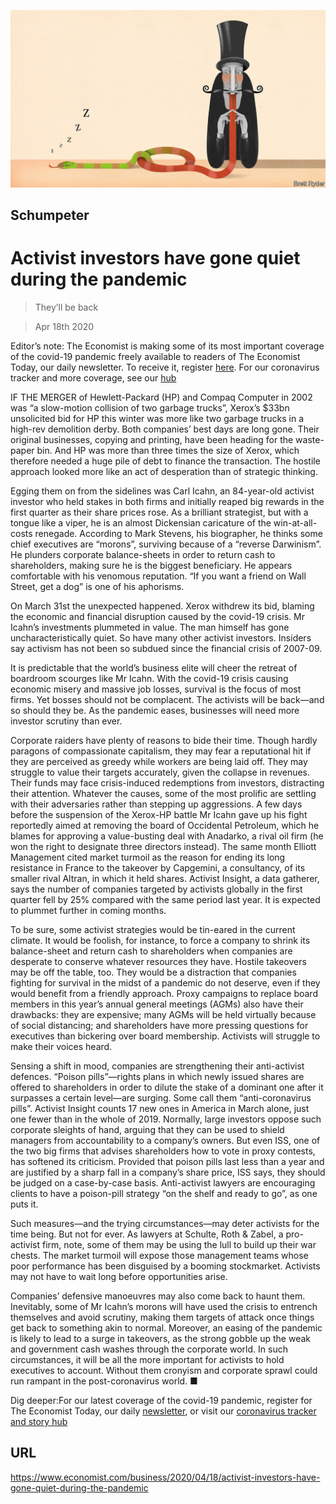 ![](./images/20200418_WBD000_1.jpg)

## Schumpeter

# Activist investors have gone quiet during the pandemic

> They’ll be back

> Apr 18th 2020

Editor’s note: The Economist is making some of its most important coverage of the covid-19 pandemic freely available to readers of The Economist Today, our daily newsletter. To receive it, register [here](https://www.economist.com//newslettersignup). For our coronavirus tracker and more coverage, see our [hub](https://www.economist.com//coronavirus)

IF THE MERGER of Hewlett-Packard (HP) and Compaq Computer in 2002 was “a slow-motion collision of two garbage trucks”, Xerox’s $33bn unsolicited bid for HP this winter was more like two garbage trucks in a high-rev demolition derby. Both companies’ best days are long gone. Their original businesses, copying and printing, have been heading for the waste-paper bin. And HP was more than three times the size of Xerox, which therefore needed a huge pile of debt to finance the transaction. The hostile approach looked more like an act of desperation than of strategic thinking.

Egging them on from the sidelines was Carl Icahn, an 84-year-old activist investor who held stakes in both firms and initially reaped big rewards in the first quarter as their share prices rose. As a brilliant strategist, but with a tongue like a viper, he is an almost Dickensian caricature of the win-at-all-costs renegade. According to Mark Stevens, his biographer, he thinks some chief executives are “morons”, surviving because of a “reverse Darwinism”. He plunders corporate balance-sheets in order to return cash to shareholders, making sure he is the biggest beneficiary. He appears comfortable with his venomous reputation. “If you want a friend on Wall Street, get a dog” is one of his aphorisms.

On March 31st the unexpected happened. Xerox withdrew its bid, blaming the economic and financial disruption caused by the covid-19 crisis. Mr Icahn’s investments plummeted in value. The man himself has gone uncharacteristically quiet. So have many other activist investors. Insiders say activism has not been so subdued since the financial crisis of 2007-09.

It is predictable that the world’s business elite will cheer the retreat of boardroom scourges like Mr Icahn. With the covid-19 crisis causing economic misery and massive job losses, survival is the focus of most firms. Yet bosses should not be complacent. The activists will be back—and so should they be. As the pandemic eases, businesses will need more investor scrutiny than ever.

Corporate raiders have plenty of reasons to bide their time. Though hardly paragons of compassionate capitalism, they may fear a reputational hit if they are perceived as greedy while workers are being laid off. They may struggle to value their targets accurately, given the collapse in revenues. Their funds may face crisis-induced redemptions from investors, distracting their attention. Whatever the causes, some of the most prolific are settling with their adversaries rather than stepping up aggressions. A few days before the suspension of the Xerox-HP battle Mr Icahn gave up his fight reportedly aimed at removing the board of Occidental Petroleum, which he blames for approving a value-busting deal with Anadarko, a rival oil firm (he won the right to designate three directors instead). The same month Elliott Management cited market turmoil as the reason for ending its long resistance in France to the takeover by Capgemini, a consultancy, of its smaller rival Altran, in which it held shares. Activist Insight, a data gatherer, says the number of companies targeted by activists globally in the first quarter fell by 25% compared with the same period last year. It is expected to plummet further in coming months.

To be sure, some activist strategies would be tin-eared in the current climate. It would be foolish, for instance, to force a company to shrink its balance-sheet and return cash to shareholders when companies are desperate to conserve whatever resources they have. Hostile takeovers may be off the table, too. They would be a distraction that companies fighting for survival in the midst of a pandemic do not deserve, even if they would benefit from a friendly approach. Proxy campaigns to replace board members in this year’s annual general meetings (AGMs) also have their drawbacks: they are expensive; many AGMs will be held virtually because of social distancing; and shareholders have more pressing questions for executives than bickering over board membership. Activists will struggle to make their voices heard.

Sensing a shift in mood, companies are strengthening their anti-activist defences. “Poison pills”—rights plans in which newly issued shares are offered to shareholders in order to dilute the stake of a dominant one after it surpasses a certain level—are surging. Some call them “anti-coronavirus pills”. Activist Insight counts 17 new ones in America in March alone, just one fewer than in the whole of 2019. Normally, large investors oppose such corporate sleights of hand, arguing that they can be used to shield managers from accountability to a company’s owners. But even ISS, one of the two big firms that advises shareholders how to vote in proxy contests, has softened its criticism. Provided that poison pills last less than a year and are justified by a sharp fall in a company’s share price, ISS says, they should be judged on a case-by-case basis. Anti-activist lawyers are encouraging clients to have a poison-pill strategy “on the shelf and ready to go”, as one puts it.

Such measures—and the trying circumstances—may deter activists for the time being. But not for ever. As lawyers at Schulte, Roth & Zabel, a pro-activist firm, note, some of them may be using the lull to build up their war chests. The market turmoil will expose those management teams whose poor performance has been disguised by a booming stockmarket. Activists may not have to wait long before opportunities arise.

Companies’ defensive manoeuvres may also come back to haunt them. Inevitably, some of Mr Icahn’s morons will have used the crisis to entrench themselves and avoid scrutiny, making them targets of attack once things get back to something akin to normal. Moreover, an easing of the pandemic is likely to lead to a surge in takeovers, as the strong gobble up the weak and government cash washes through the corporate world. In such circumstances, it will be all the more important for activists to hold executives to account. Without them cronyism and corporate sprawl could run rampant in the post-coronavirus world. ■

Dig deeper:For our latest coverage of the covid-19 pandemic, register for The Economist Today, our daily [newsletter](https://www.economist.com//newslettersignup), or visit our [coronavirus tracker and story hub](https://www.economist.com//coronavirus)

## URL

https://www.economist.com/business/2020/04/18/activist-investors-have-gone-quiet-during-the-pandemic
